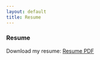 ```yaml
---
layout: default
title: Resume
---
```


<div id="resume">
  <h3 class="pageTitle">Resume</h3>
  <!-- Add the content of your resume here -->
  <p>Download my resume: <a href="/assets/resume/resume.pdf" target="_blank">Resume PDF</a></p>
</div>
